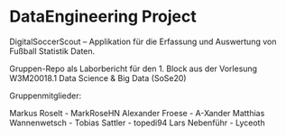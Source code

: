 # DataEngineering Project

DigitalSoccerScout – Applikation für die Erfassung und Auswertung von Fußball Statistik Daten.

Gruppen-Repo als Laborbericht für den 1. Block aus der Vorlesung W3M20018.1 Data Science & Big Data (SoSe20)

Gruppenmitglieder:

Markus Roselt - MarkRoseHN 
Alexander Froese - A-Xander
Matthias Wannenwetsch - 
Tobias Sattler - topedi94 
Lars Nebenführ - Lyceoth
